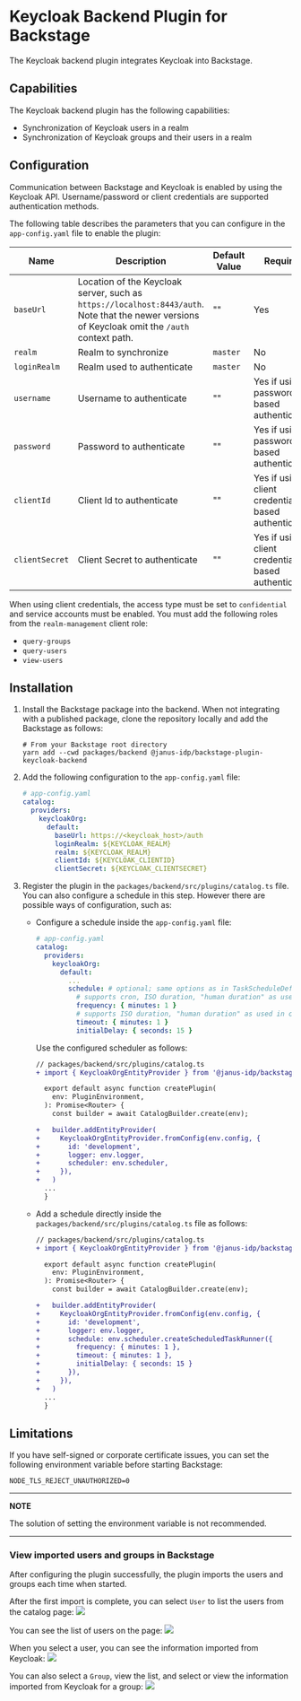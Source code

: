 # Keycloak Backend Plugin for Backstage

The Keycloak backend plugin integrates Keycloak into Backstage.

## Capabilities

The Keycloak backend plugin has the following capabilities:

- Synchronization of Keycloak users in a realm
- Synchronization of Keycloak groups and their users in a realm

## Configuration

Communication between Backstage and Keycloak is enabled by using the Keycloak API. Username/password or client credentials are supported authentication methods.

The following table describes the parameters that you can configure in the `app-config.yaml` file to enable the plugin:

| Name           | Description                                                                                                                                     | Default Value | Required                                             |
| -------------- | ----------------------------------------------------------------------------------------------------------------------------------------------- | ------------- | ---------------------------------------------------- |
| `baseUrl`      | Location of the Keycloak server, such as `https://localhost:8443/auth`. Note that the newer versions of Keycloak omit the `/auth` context path. | ""            | Yes                                                  |
| `realm`        | Realm to synchronize                                                                                                                            | `master`      | No                                                   |
| `loginRealm`   | Realm used to authenticate                                                                                                                      | `master`      | No                                                   |
| `username`     | Username to authenticate                                                                                                                        | ""            | Yes if using password based authentication           |
| `password`     | Password to authenticate                                                                                                                        | ""            | Yes if using password based authentication           |
| `clientId`     | Client Id to authenticate                                                                                                                       | ""            | Yes if using client credentials based authentication |
| `clientSecret` | Client Secret to authenticate                                                                                                                   | ""            | Yes if using client credentials based authentication |

When using client credentials, the access type must be set to `confidential` and service accounts must be enabled. You must add the following roles from the `realm-management` client role:

- `query-groups`
- `query-users`
- `view-users`

## Installation

1. Install the Backstage package into the backend. When not integrating with a published package, clone the repository locally and add the Backstage as follows:

   ```shell
   # From your Backstage root directory
   yarn add --cwd packages/backend @janus-idp/backstage-plugin-keycloak-backend
   ```

2. Add the following configuration to the `app-config.yaml` file:

   ```yaml
   # app-config.yaml
   catalog:
     providers:
       keycloakOrg:
         default:
           baseUrl: https://<keycloak_host>/auth
           loginRealm: ${KEYCLOAK_REALM}
           realm: ${KEYCLOAK_REALM}
           clientId: ${KEYCLOAK_CLIENTID}
           clientSecret: ${KEYCLOAK_CLIENTSECRET}
   ```

3. Register the plugin in the `packages/backend/src/plugins/catalog.ts` file. You can also configure a schedule in this step. However there are possible ways of configuration, such as:

   - Configure a schedule inside the `app-config.yaml` file:

     ```yaml
     # app-config.yaml
     catalog:
       providers:
         keycloakOrg:
           default:
             ...
             schedule: # optional; same options as in TaskScheduleDefinition
               # supports cron, ISO duration, "human duration" as used in code
               frequency: { minutes: 1 }
               # supports ISO duration, "human duration" as used in code
               timeout: { minutes: 1 }
               initialDelay: { seconds: 15 }
     ```

     Use the configured scheduler as follows:

     ```diff
     // packages/backend/src/plugins/catalog.ts
     + import { KeycloakOrgEntityProvider } from '@janus-idp/backstage-plugin-keycloak-backend';

       export default async function createPlugin(
         env: PluginEnvironment,
       ): Promise<Router> {
         const builder = await CatalogBuilder.create(env);

     +   builder.addEntityProvider(
     +     KeycloakOrgEntityProvider.fromConfig(env.config, {
     +       id: 'development',
     +       logger: env.logger,
     +       scheduler: env.scheduler,
     +     }),
     +   )
       ...
       }
     ```

   - Add a schedule directly inside the `packages/backend/src/plugins/catalog.ts` file as follows:

     ```diff
     // packages/backend/src/plugins/catalog.ts
     + import { KeycloakOrgEntityProvider } from '@janus-idp/backstage-plugin-keycloak-backend';

       export default async function createPlugin(
         env: PluginEnvironment,
       ): Promise<Router> {
         const builder = await CatalogBuilder.create(env);

     +   builder.addEntityProvider(
     +     KeycloakOrgEntityProvider.fromConfig(env.config, {
     +       id: 'development',
     +       logger: env.logger,
     +       schedule: env.scheduler.createScheduledTaskRunner({
     +         frequency: { minutes: 1 },
     +         timeout: { minutes: 1 },
     +         initialDelay: { seconds: 15 }
     +       }),
     +     }),
     +   )
       ...
       }
     ```

## Limitations

If you have self-signed or corporate certificate issues, you can set the following environment variable before starting Backstage:

`NODE_TLS_REJECT_UNAUTHORIZED=0`

---

**NOTE**

The solution of setting the environment variable is not recommended.

---

### View imported users and groups in Backstage

After configuring the plugin successfully, the plugin imports the users and groups each time when started.

After the first import is complete, you can select `User` to list the users from the catalog page:
![](./images/users.jpg)

You can see the list of users on the page:
![](./images/user-list.jpg)

When you select a user, you can see the information imported from Keycloak:
![](./images/user2.jpg)

You can also select a `Group`, view the list, and select or view the information imported from Keycloak for a group:
![](./images/group1.jpg)
